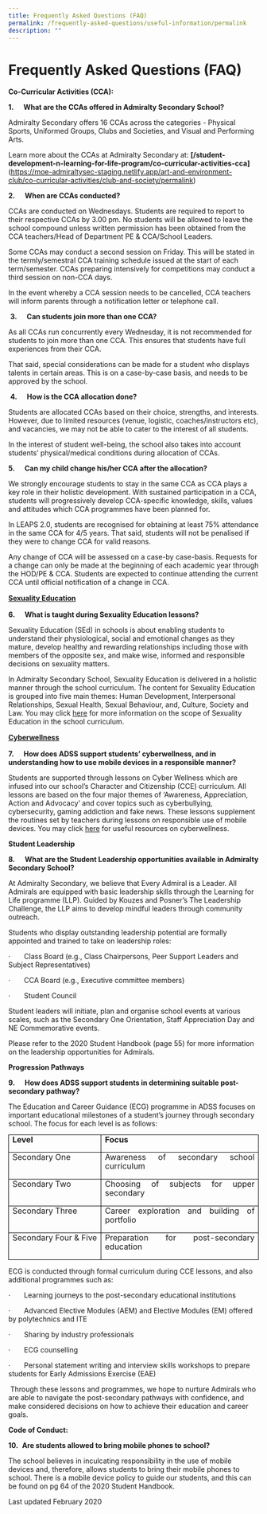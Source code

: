 ```yaml
---
title: Frequently Asked Questions (FAQ)
permalink: /frequently-asked-questions/useful-information/permalink
description: ""
---
```

Frequently Asked Questions (FAQ)
================================

**Co-Curricular Activities (CCA):**

**1.**&nbsp;&nbsp;&nbsp;&nbsp;&nbsp;**What are the CCAs offered in Admiralty Secondary School?**

Admiralty Secondary offers 16 CCAs across the categories - Physical Sports, Uniformed Groups, Clubs and Societies, and Visual and Performing Arts.

Learn more about the CCAs at Admiralty Secondary at:&nbsp;**[/student-development-n-learning-for-life-program/co-curricular-activities-cca]**(https://moe-admiraltysec-staging.netlify.app/art-and-environment-club/co-curricular-activities/club-and-society/permalink)  
  

**2.**&nbsp;&nbsp;&nbsp;&nbsp;&nbsp;**When are CCAs conducted?**

CCAs are conducted on Wednesdays. Students are required to report to their respective CCAs by 3.00 pm. No students will be allowed to leave the school compound unless written permission has been obtained from the CCA teachers/Head of Department PE &amp; CCA/School Leaders.

Some CCAs may conduct a second session on Friday. This will be stated in the termly/semestral CCA training schedule issued at the start of each term/semester. CCAs preparing intensively for competitions may conduct a third session on non-CCA days.

In the event whereby a CCA session needs to be cancelled, CCA teachers will inform parents through a notification letter or telephone call.  
  

&nbsp;**3.**&nbsp;&nbsp;&nbsp;&nbsp;&nbsp;**Can students join more than one CCA?**

As all CCAs run concurrently every Wednesday, it is not recommended for students to join more than one CCA. This ensures that students have full experiences from their CCA.

That said, special considerations can be made for a student who displays talents in certain areas. This is on a case-by-case basis, and needs to be approved by the school.  
  

&nbsp;**4.**&nbsp;&nbsp;&nbsp;&nbsp;&nbsp;**How is the CCA allocation done?**

Students are allocated CCAs based on their choice, strengths, and interests. However, due to limited resources (venue, logistic, coaches/instructors etc), and vacancies, we may not be able to cater to the interest of all students.

In the interest of student well-being, the school also takes into account students’ physical/medical conditions during allocation of CCAs.

  

**5.**&nbsp;&nbsp;&nbsp;&nbsp;&nbsp;**Can my child change his/her CCA after the allocation?**

We strongly encourage students to stay in the same CCA as CCA plays a key role in their holistic development. With sustained participation in a CCA, students will progressively develop CCA-specific knowledge, skills, values and attitudes which CCA programmes have been planned for.

In LEAPS 2.0, students are recognised for obtaining at least 75% attendance in the same CCA for 4/5 years. That said, students will not be penalised if they were to change CCA for valid reasons.

Any change of CCA will be assessed on a case-by case-basis. Requests for a change can only be made at the beginning of each academic year through the HOD/PE &amp; CCA. Students are expected to continue attending the current CCA until official notification of a change in CCA.

<p style="line-height: 19.6px;"><b><u>Sexuality Education</u></b></p>

**6.**&nbsp;&nbsp;&nbsp;&nbsp;&nbsp;**What is taught during Sexuality Education lessons?**

Sexuality Education (SEd) in schools is about enabling students to understand their physiological, social and emotional changes as they mature, develop healthy and rewarding relationships including those with members of the opposite sex, and make wise, informed and responsible decisions on sexuality matters.

In Admiralty Secondary School, Sexuality Education is delivered in a holistic manner through the school curriculum. The content for Sexuality Education is grouped into five main themes: Human Development, Interpersonal Relationships, Sexual Health, Sexual Behaviour, and, Culture, Society and Law. You may click&nbsp;[here](https://admiraltysec.moe.edu.sg/useful-information/moe-sexuality-education)&nbsp;for more information on the scope of Sexuality Education in the school curriculum.

<p style="line-height: 19.6px;"><b><u>Cyberwellness</u></b></p>

**7.**&nbsp;&nbsp;&nbsp;&nbsp;&nbsp;**How does ADSS support students’ cyberwellness, and in understanding how to use mobile devices in a responsible manner?**

Students are supported through lessons on Cyber Wellness which are infused into our school’s Character and Citizenship (CCE) curriculum. All lessons are based on the four major themes of ‘Awareness, Appreciation, Action and Advocacy’ and cover topics such as cyberbullying, cybersecurity, gaming addiction and fake news. These lessons supplement the routines set by teachers during lessons on responsible use of mobile devices. You may click&nbsp;[here](https://admiraltysec.moe.edu.sg/useful-information/cyberwellness-partnership)&nbsp;for useful resources on cyberwellness.

**Student Leadership**  

**8.**&nbsp;&nbsp;&nbsp;&nbsp;&nbsp;**What are the Student Leadership opportunities available in Admiralty Secondary School?**

At Admiralty Secondary, we believe that Every Admiral is a Leader. All Admirals are equipped with basic leadership skills through the Learning for Life programme (LLP). Guided by Kouzes and Posner’s The Leadership Challenge, the LLP aims to develop mindful leaders through community outreach.

Students who display outstanding leadership potential are formally appointed and trained to take on leadership roles:

·&nbsp;&nbsp;&nbsp;&nbsp;&nbsp;&nbsp;&nbsp;Class Board (e.g., Class Chairpersons, Peer Support Leaders and Subject Representatives)

·&nbsp;&nbsp;&nbsp;&nbsp;&nbsp;&nbsp;&nbsp;CCA Board (e.g., Executive committee members)

·&nbsp;&nbsp;&nbsp;&nbsp;&nbsp;&nbsp;&nbsp;Student Council&nbsp;

Student leaders will initiate, plan and organise school events at various scales, such as the Secondary One Orientation, Staff Appreciation Day and NE Commemorative events.

Please refer to the 2020 Student Handbook (page 55) for more information on the leadership opportunities for Admirals.  
  

**Progression Pathways**

**9.**&nbsp;&nbsp;&nbsp;&nbsp;&nbsp;**How does ADSS support students in determining suitable post-secondary pathway?**

The Education and Career Guidance (ECG) programme in ADSS focuses on important educational milestones of a student’s journey through secondary school. The focus for each level is as follows:

<table style="margin: 0px; outline: 0px; padding: 0px; border-collapse: collapse; border: none;" cellpadding="0" cellspacing="0" border="1" class="MsoTableGrid"><tbody style="margin: 0px; outline: 0px; padding: 0px;"><tr style="margin: 0px; outline: 0px; padding: 0px;"><td style="margin: 0px; outline: 0px; padding: 0cm 5.4pt; width: 134.45pt; border: 1pt solid windowtext;" valign="top" width="159"><p style="margin: 0px 0px 1em; outline: 0px; padding: 0px; line-height: 18.48px; text-align: justify;" class="MsoNormal"><b style="margin: 0px; outline: 0px; padding: 0px;">Level</b></p></td><td style="margin: 0px; outline: 0px; padding: 0cm 5.4pt; width: 240.95pt; border-top: 1pt solid windowtext; border-right: 1pt solid windowtext; border-bottom: 1pt solid windowtext; border-image: initial; border-left: none;" valign="top" width="272"><p style="margin: 0px 0px 1em; outline: 0px; padding: 0px; line-height: 18.48px; text-align: justify;" class="MsoNormal"><b style="margin: 0px; outline: 0px; padding: 0px;">Focus</b></p></td></tr><tr style="margin: 0px; outline: 0px; padding: 0px;"><td style="margin: 0px; outline: 0px; padding: 0cm 5.4pt; width: 134.45pt; border-right: 1pt solid windowtext; border-bottom: 1pt solid windowtext; border-left: 1pt solid windowtext; border-image: initial; border-top: none;" valign="top" width="159"><p style="margin: 0px 0px 1em; outline: 0px; padding: 0px; line-height: 18.48px; text-align: justify;" class="MsoNormal"><span style="margin: 0px; outline: 0px; padding: 0px;" lang="EN">Secondary One</span></p></td><td style="margin: 0px; outline: 0px; padding: 0cm 5.4pt; width: 240.95pt; border-top: none; border-left: none; border-bottom: 1pt solid windowtext; border-right: 1pt solid windowtext;" valign="top" width="272"><p style="margin: 0px 0px 1em; outline: 0px; padding: 0px; line-height: 18.48px; text-align: justify;" class="MsoNormal"><span style="margin: 0px; outline: 0px; padding: 0px;" lang="EN">Awareness of secondary school curriculum</span></p></td></tr><tr style="margin: 0px; outline: 0px; padding: 0px;"><td style="margin: 0px; outline: 0px; padding: 0cm 5.4pt; width: 134.45pt; border-right: 1pt solid windowtext; border-bottom: 1pt solid windowtext; border-left: 1pt solid windowtext; border-image: initial; border-top: none;" valign="top" width="159"><p style="margin: 0px 0px 1em; outline: 0px; padding: 0px; line-height: 18.48px; text-align: justify;" class="MsoNormal"><span style="margin: 0px; outline: 0px; padding: 0px;" lang="EN">Secondary Two</span></p></td><td style="margin: 0px; outline: 0px; padding: 0cm 5.4pt; width: 240.95pt; border-top: none; border-left: none; border-bottom: 1pt solid windowtext; border-right: 1pt solid windowtext;" valign="top" width="272"><p style="margin: 0px 0px 1em; outline: 0px; padding: 0px; line-height: 18.48px; text-align: justify;" class="MsoNormal"><span style="margin: 0px; outline: 0px; padding: 0px;" lang="EN">Choosing of subjects for upper secondary</span></p></td></tr><tr style="margin: 0px; outline: 0px; padding: 0px;"><td style="margin: 0px; outline: 0px; padding: 0cm 5.4pt; width: 134.45pt; border-right: 1pt solid windowtext; border-bottom: 1pt solid windowtext; border-left: 1pt solid windowtext; border-image: initial; border-top: none;" valign="top" width="159"><p style="margin: 0px 0px 1em; outline: 0px; padding: 0px; line-height: 18.48px; text-align: justify;" class="MsoNormal"><span style="margin: 0px; outline: 0px; padding: 0px;" lang="EN">Secondary Three</span></p></td><td style="margin: 0px; outline: 0px; padding: 0cm 5.4pt; width: 240.95pt; border-top: none; border-left: none; border-bottom: 1pt solid windowtext; border-right: 1pt solid windowtext;" valign="top" width="272"><p style="margin: 0px 0px 1em; outline: 0px; padding: 0px; line-height: 18.48px; text-align: justify;" class="MsoNormal"><span style="margin: 0px; outline: 0px; padding: 0px;" lang="EN">Career exploration and building of portfolio</span></p></td></tr><tr style="margin: 0px; outline: 0px; padding: 0px;"><td style="margin: 0px; outline: 0px; padding: 0cm 5.4pt; width: 134.45pt; border-right: 1pt solid windowtext; border-bottom: 1pt solid windowtext; border-left: 1pt solid windowtext; border-image: initial; border-top: none;" valign="top" width="159"><p style="margin: 0px 0px 1em; outline: 0px; padding: 0px; line-height: 18.48px; text-align: justify;" class="MsoNormal"><span style="margin: 0px; outline: 0px; padding: 0px;" lang="EN">Secondary Four &amp; Five</span></p></td><td style="margin: 0px; outline: 0px; padding: 0cm 5.4pt; width: 240.95pt; border-top: none; border-left: none; border-bottom: 1pt solid windowtext; border-right: 1pt solid windowtext;" valign="top" width="272"><p style="margin: 0px 0px 1em; outline: 0px; padding: 0px; line-height: 18.48px; text-align: justify;" class="MsoNormal"><span style="margin: 0px; outline: 0px; padding: 0px;" lang="EN">Preparation for post-secondary education</span></p></td></tr></tbody></table>

ECG is conducted through formal curriculum during CCE lessons, and also additional programmes such as:

·&nbsp;&nbsp;&nbsp;&nbsp;&nbsp;&nbsp;&nbsp;Learning journeys to the post-secondary educational institutions

·&nbsp;&nbsp;&nbsp;&nbsp;&nbsp;&nbsp;&nbsp;Advanced Elective Modules (AEM) and Elective Modules (EM) offered by polytechnics and ITE

·&nbsp;&nbsp;&nbsp;&nbsp;&nbsp;&nbsp;&nbsp;Sharing by industry professionals

·&nbsp;&nbsp;&nbsp;&nbsp;&nbsp;&nbsp;&nbsp;ECG counselling

·&nbsp;&nbsp;&nbsp;&nbsp;&nbsp;&nbsp;&nbsp;Personal statement writing and interview skills workshops to prepare students for Early Admissions Exercise (EAE)

&nbsp;Through these lessons and programmes, we hope to nurture Admirals who are able to navigate the post-secondary pathways with confidence, and make considered decisions on how to achieve their education and career goals.

**Code of Conduct:**

**10.**&nbsp;&nbsp;**Are students allowed to bring mobile phones to school?**

The school believes in inculcating responsibility in the use of mobile devices and, therefore, allows students to bring their mobile phones to school. There is a mobile device policy to guide our students, and this can be found on pg 64 of the 2020 Student Handbook.  
  

Last updated February 2020